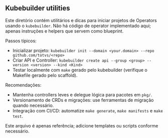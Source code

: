 ## Kubebuilder utilities

Este diretório contém utilitários e dicas para iniciar projetos de Operators usando o `kubebuilder`.
Não há código de operator implementado aqui; apenas instruções e helpers que servem como blueprint.

Passos típicos:
- Inicializar projeto: `kubebuilder init --domain <your.domain> --repo github.com/totvs/<repo>`
- Criar API e Controller: `kubebuilder create api --group <group> --version <version> --kind <Kind>`
- Testar localmente com `make` gerado pelo kubebuilder (verifique o Makefile gerado pelo scaffold).

Recomendações:
- Mantenha controllers leves e delegue lógica para pacotes em `pkg/`.
- Versionamento de CRDs e migrações: use ferramentas de migração quando necessário.
- Integração com CI/CD: automatize `make generate`, `make manifests` e `make test`.

Este arquivo é apenas referência; adicione templates ou scripts conforme necessário.

